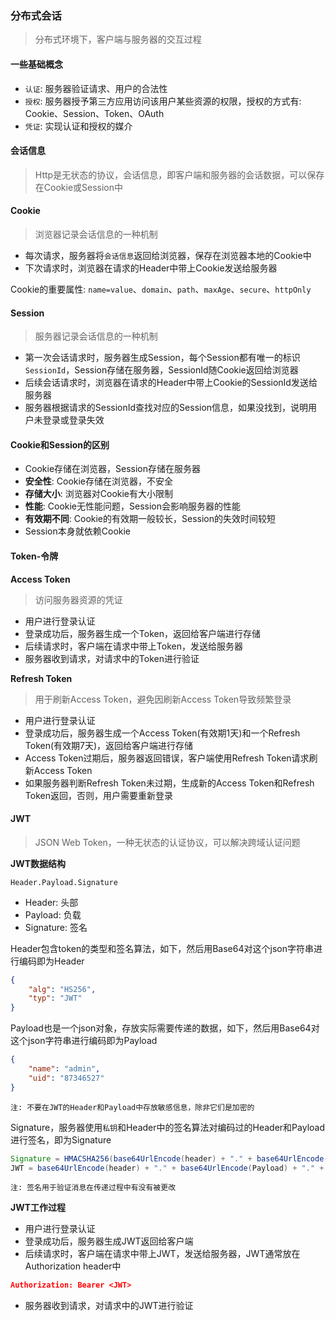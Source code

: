 ### 分布式会话

> 分布式环境下，客户端与服务器的交互过程

#### 一些基础概念

* `认证`: 服务器验证请求、用户的合法性
* `授权`: 服务器授予第三方应用访问该用户某些资源的权限，授权的方式有: Cookie、Session、Token、OAuth
* `凭证`: 实现认证和授权的媒介

#### 会话信息

> Http是无状态的协议，会话信息，即客户端和服务器的会话数据，可以保存在Cookie或Session中

#### Cookie

> 浏览器记录会话信息的一种机制

* 每次请求，服务器将`会话信息`返回给浏览器，保存在浏览器本地的Cookie中
* 下次请求时，浏览器在请求的Header中带上Cookie发送给服务器

Cookie的重要属性: `name=value`、`domain`、`path`、`maxAge`、`secure`、`httpOnly`

#### Session

> 服务器记录会话信息的一种机制

* 第一次会话请求时，服务器生成Session，每个Session都有唯一的标识`SessionId`，Session存储在服务器，SessionId随Cookie返回给浏览器
* 后续会话请求时，浏览器在请求的Header中带上Cookie的SessionId发送给服务器
* 服务器根据请求的SessionId查找对应的Session信息，如果没找到，说明用户未登录或登录失效

#### Cookie和Session的区别

* Cookie存储在浏览器，Session存储在服务器
* **安全性**: Cookie存储在浏览器，不安全
* **存储大小**: 浏览器对Cookie有大小限制
* **性能**: Cookie无性能问题，Session会影响服务器的性能
* **有效期不同**: Cookie的有效期一般较长，Session的失效时间较短
* Session本身就依赖Cookie

#### Token-令牌

**Access Token**

> 访问服务器资源的凭证

* 用户进行登录认证
* 登录成功后，服务器生成一个Token，返回给客户端进行存储
* 后续请求时，客户端在请求中带上Token，发送给服务器
* 服务器收到请求，对请求中的Token进行验证

**Refresh Token**

> 用于刷新Access Token，避免因刷新Access Token导致频繁登录

* 用户进行登录认证
* 登录成功后，服务器生成一个Access Token(有效期1天)和一个Refresh Token(有效期7天)，返回给客户端进行存储
* Access Token过期后，服务器返回错误，客户端使用Refresh Token请求刷新Access Token
* 如果服务器判断Refresh Token未过期，生成新的Access Token和Refresh Token返回，否则，用户需要重新登录

#### JWT

> JSON Web Token，一种无状态的认证协议，可以解决跨域认证问题

**JWT数据结构**

`Header.Payload.Signature`

* Header: 头部
* Payload: 负载
* Signature: 签名

Header包含token的类型和签名算法，如下，然后用Base64对这个json字符串进行编码即为Header

```json
{
    "alg": "HS256",
    "typ": "JWT"
}
```

Payload也是一个json对象，存放实际需要传递的数据，如下，然后用Base64对这个json字符串进行编码即为Payload

```json
{
    "name": "admin",
    "uid": "87346527"
}
```

`注: 不要在JWT的Header和Payload中存放敏感信息，除非它们是加密的`

Signature，服务器使用`私钥`和Header中的签名算法对编码过的Header和Payload进行签名，即为Signature

```java
Signature = HMACSHA256(base64UrlEncode(header) + "." + base64UrlEncode(Payload), secret)
JWT = base64UrlEncode(header) + "." + base64UrlEncode(Payload) + "." + Signature
```

`注: 签名用于验证消息在传递过程中有没有被更改`

**JWT工作过程**

* 用户进行登录认证
* 登录成功后，服务器生成JWT返回给客户端
* 后续请求时，客户端在请求中带上JWT，发送给服务器，JWT通常放在Authorization header中

```json
Authorization: Bearer <JWT>
```

* 服务器收到请求，对请求中的JWT进行验证
